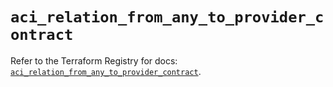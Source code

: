 # `aci_relation_from_any_to_provider_contract`

Refer to the Terraform Registry for docs: [`aci_relation_from_any_to_provider_contract`](https://registry.terraform.io/providers/ciscodevnet/aci/2.17.0/docs/resources/relation_from_any_to_provider_contract).
